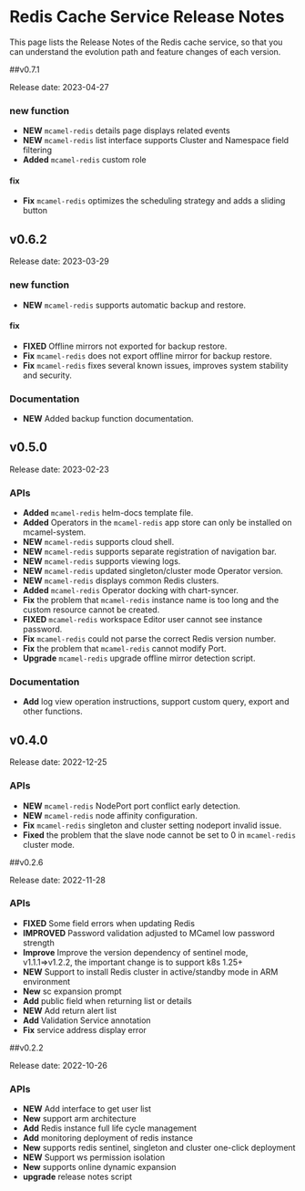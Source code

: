 # Redis Cache Service Release Notes

This page lists the Release Notes of the Redis cache service, so that you can understand the evolution path and feature changes of each version.

##v0.7.1

Release date: 2023-04-27

### new function

- **NEW** `mcamel-redis` details page displays related events
- **NEW** `mcamel-redis` list interface supports Cluster and Namespace field filtering
- **Added** `mcamel-redis` custom role

#### fix

- **Fix** `mcamel-redis` optimizes the scheduling strategy and adds a sliding button

## v0.6.2

Release date: 2023-03-29

### new function

- **NEW** `mcamel-redis` supports automatic backup and restore.

#### fix

- **FIXED** Offline mirrors not exported for backup restore.
- **Fix** `mcamel-redis` does not export offline mirror for backup restore.
- **Fix** `mcamel-redis` fixes several known issues, improves system stability and security.

### Documentation

- **NEW** Added backup function documentation.

## v0.5.0

Release date: 2023-02-23

### APIs

- **Added** `mcamel-redis` helm-docs template file.
- **Added** Operators in the `mcamel-redis` app store can only be installed on mcamel-system.
- **NEW** `mcamel-redis` supports cloud shell.
- **NEW** `mcamel-redis` supports separate registration of navigation bar.
- **NEW** `mcamel-redis` supports viewing logs.
- **NEW** `mcamel-redis` updated singleton/cluster mode Operator version.
- **NEW** `mcamel-redis` displays common Redis clusters.
- **Added** `mcamel-redis` Operator docking with chart-syncer.
- **Fix** the problem that `mcamel-redis` instance name is too long and the custom resource cannot be created.
- **FIXED** `mcamel-redis` workspace Editor user cannot see instance password.
- **Fix** `mcamel-redis` could not parse the correct Redis version number.
- **Fix** the problem that `mcamel-redis` cannot modify Port.
- **Upgrade** `mcamel-redis` upgrade offline mirror detection script.

### Documentation

- **Add** log view operation instructions, support custom query, export and other functions.

## v0.4.0

Release date: 2022-12-25

### APIs

- **NEW** `mcamel-redis` NodePort port conflict early detection.
- **NEW** `mcamel-redis` node affinity configuration.
- **Fix** `mcamel-redis` singleton and cluster setting nodeport invalid issue.
- **Fixed** the problem that the slave node cannot be set to 0 in `mcamel-redis` cluster mode.

##v0.2.6

Release date: 2022-11-28

### APIs

- **FIXED** Some field errors when updating Redis
- **IMPROVED** Password validation adjusted to MCamel low password strength
- **Improve** Improve the version dependency of sentinel mode, v1.1.1=>v1.2.2, the important change is to support k8s 1.25+
- **NEW** Support to install Redis cluster in active/standby mode in ARM environment
- **New** sc expansion prompt
- **Add** public field when returning list or details
- **NEW** Add return alert list
- **Add** Validation Service annotation
- **Fix** service address display error

##v0.2.2

Release date: 2022-10-26

### APIs

- **NEW** Add interface to get user list
- **New** support arm architecture
- **Add** Redis instance full life cycle management
- **Add** monitoring deployment of redis instance
- **New** supports redis sentinel, singleton and cluster one-click deployment
- **NEW** Support ws permission isolation
- **New** supports online dynamic expansion
- **upgrade** release notes script